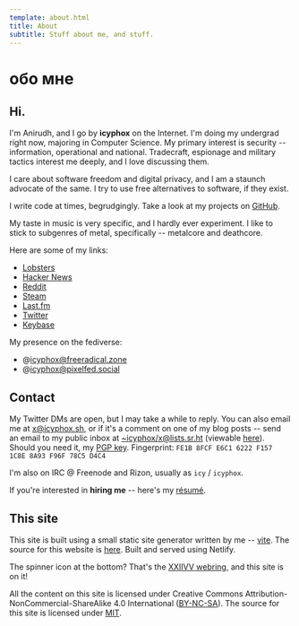 ```yaml
---
template: about.html
title: About
subtitle: Stuff about me, and stuff.
---
```


# обо мне
## Hi.

I'm Anirudh, and I go by **icyphox** on the Internet. I'm doing my
undergrad right now, majoring in Computer Science. My primary interest
is security -- information, operational and national. Tradecraft,
espionage and military tactics interest me deeply, and I love discussing
them.

I care about software freedom and digital privacy, and I am a staunch
advocate of the same. I try to use free alternatives to software, if
they exist.

I write code at times, begrudgingly. Take a look at my projects on
[GitHub](https://github.com/icyphox).

My taste in music is very specific, and I hardly ever experiment. I like
to stick to subgenres of metal, specifically -- metalcore and deathcore.

Here are some of my links:

- [Lobsters](https://lobsters/u/icyphox)
- [Hacker News](https://news.ycombinator.com/user?id=Icyphox)
- [Reddit](https://reddit.com/u/icyphox)
- [Steam](https://steamcommunity.com/id/icyphox)
- [Last.fm](https://last.fm/user/icyphox)
- [Twitter](https://twitter.com/icyphox)
- [Keybase](https://keybase.io/icyphox)

My presence on the fediverse:

- @[icyphox@freeradical.zone](https://freeradical.zone/@icyphox)
- @[icyphox@pixelfed.social](https://pixelfed.social/icyphox)

## Contact

My Twitter DMs are open, but I may take a while to reply. You can also
email me at [x@icyphox.sh](mailto:x@icyphox.sh), or if it's a comment on
one of my blog posts -- send an email to my public inbox at
[~icyphox/x@lists.sr.ht](mailto:~icyphox/x@lists.sr.ht) 
(viewable [here](https://lists.sr.ht/~icyphox/x)). Should you need it,
my [PGP key](/static/gpg.txt). Fingerprint:
`FE1B 8FCF E6C1 6222 F157 1C8E 8A93 F96F 78C5 D4C4`

I'm also on IRC @ Freenode and Rizon, usually as `icy` / `icyphox`.

If you're interested in **hiring me** -- here's my
[résumé](https://x@icyphox.sh/resume.pdf).

## This site

This site is built using a small static site generator written by me --
[vite](https://github.com/icyphox/vite). The source for this website is
[here](https://github.com/icyphox/site). Built and served using Netlify.

The spinner icon at the bottom? That's the [XXIIVV
webring](https://webring.xxiivv.com), and this site is on it!

All the content on this site is licensed under Creative Commons
Attribution-NonCommercial-ShareAlike 4.0 International 
([BY-NC-SA](https://creativecommons.org/licenses/by-nc-sa/4.0/)). The
source for this site is licensed under
[MIT](https://opensource.org/licenses/MIT).
